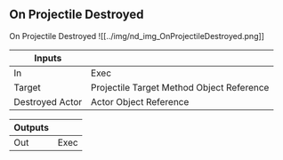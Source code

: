 ## On Projectile Destroyed
On Projectile Destroyed
![[../img/nd_img_OnProjectileDestroyed.png]]

|Inputs||
|--|--|
| In | Exec |
| Target | Projectile Target Method Object Reference |
| Destroyed Actor | Actor Object Reference |

|Outputs||
|--|--|
| Out | Exec |
